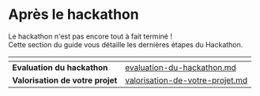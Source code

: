 # Après le hackathon

Le hackathon n'est pas encore tout à fait terminé !\
Cette section du guide vous détaille les dernières étapes du Hackathon.

<table data-card-size="large" data-view="cards"><thead><tr><th></th><th data-hidden data-card-target data-type="content-ref"></th></tr></thead><tbody><tr><td><strong>Evaluation du hackathon</strong></td><td><a href="evaluation-du-hackathon.md">evaluation-du-hackathon.md</a></td></tr><tr><td><strong>Valorisation de votre projet</strong></td><td><a href="valorisation-de-votre-projet.md">valorisation-de-votre-projet.md</a></td></tr></tbody></table>
